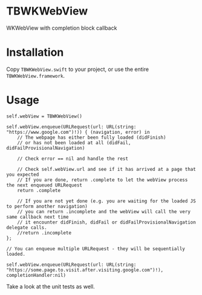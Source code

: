 # TBWKWebView
WKWebView with completion block callback

# Installation
Copy `TBWKWebView.swift` to your project, or use the entire `TBWKWebView.framework`.

# Usage
```
self.webView = TBWKWebView()

self.webView.enqueue(URLRequest(url: URL(string: "https://www.google.com")!)) { (navigation, error) in
    // The webpage has either been fully loaded (didFinish)
    // or has not been loaded at all (didFail, didFailProvisionalNavigation)

    // Check error == nil and handle the rest
    
    // Check self.webView.url and see if it has arrived at a page that you expected
    // If you are done, return .complete to let the webView process the next enqueued URLRequest
    return .complete

    // If you are not yet done (e.g. you are waiting for the loaded JS to perform another navigation)
    // you can return .incomplete and the webView will call the very same callback next time
    // it encounter didFinish, didFail or didFailProvisionalNavigation delegate calls.
    //return .incomplete
};

// You can enqueue multiple URLRequest - they will be sequentially loaded.

self.webView.enqueue(URLRequest(url: URL(string: "https://some.page.to.visit.after.visiting.google.com")!), completionHandler:nil) 
```
Take a look at the unit tests as well.
